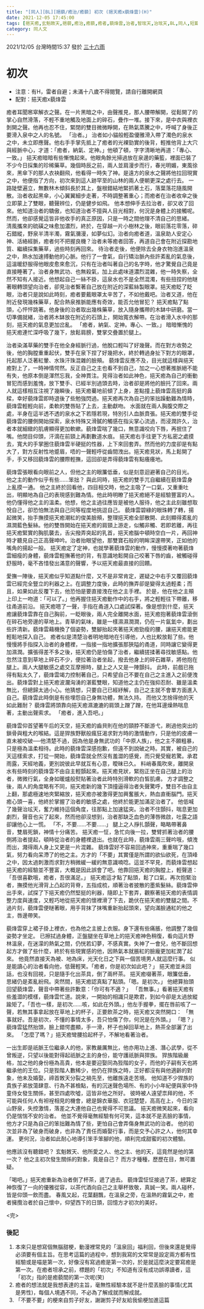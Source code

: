 ```yaml
---
title: "[同人][BL][挹藐/癒治/癒藐] 初次 (挹天癒x藐烽雲)(H)"
date: 2021-12-05 17:45:00
tags: [挹天癒,玄魁敇天,挹藐,癒治,癒藐,癒者,藐烽雲,治者,智玹天,治玹天,BL,同人,短篇]
category: 同人文
---
```


2021/12/05 台灣時間15:37 發於 [三十六雨](http://www.36rain.com/read.php?tid=150584)

# 初次

- 注意：有H，雷者自避；未滿十八歲不得閱覽，請自行離開網頁
- 配對：挹天癒x藐烽雲

癒者耳聞窸窣解衣之聲。在一片黑暗之中，由聲推見，那人腰帶解開，從鬆開了的掌心自然滑落，不輕不重地觸及地面上的碎石，疊作一堆。接下來，是中衣與裡衣剝開之聲。他再也忍不住，緊閉的雙目微微睜開，在熱氣蒸騰之中，呼喊了身後正要滑入泉中之人的名號。
「治者。」
治者如小貓般輕盈優雅滑入帶了濁色的泉水之中，未立即應聲。他右手手掌先抵上了癒者的光裸勁實的後背，輕推他背上大穴與經脈中心，才道：「癒者，納氣、定神。」他頓了頓，字字清晰地再道：「專心、一致。」
挹天癒暗暗有些慚愧起來。他眼角餘光掃過放在泉邊的藥籃，裡面已裝了不少今日採集的珍稀藥草。幾個時辰之前，兩人並肩漫步而行，春光明媚，東風徐來，黑傘下的那人衣袂翻飛，他看得一時失了神。是遠方的泉水之聲將他拉回現實之中，他便指了方向，初次來到這人跡罕至的山林的兩人便朝更深之處行去。
一路陡壁遍立，無數林木傾斜長於其上，盤根錯結地緊抓著土石，落葉落花隨風開散。治者收起黑傘，小心翼翼細步走著，不時調整著重心；而癒者在治者收傘之後立即蒙上了雙眼，聽聲辨位，仍是健步如飛。
他本想伸手去拉治者，卻又收了回來。他知道治者的驕傲，也知道治者不擅與人目光相對，何況是身體上的接觸呢。然而，他卻感覺這皆非他收手的真正原因，只是一時之間他理不清自己的思緒。
清風攜來的硫磺之味愈加濃烈，終於，在穿越一片小樹林之後，眼前落花零落，碎石錯縱，野泉半清半濁，霧氣瀰漫，如夢似幻。治者向癒者道，溫泉助人安定心神、活絡經脈，癒者何不把握良機？治者未等癒者回答，再道自己會在附近探勘地質、繼續採集藥草，過些時刻再回來。
待治者走後，他便除去全身衣物泡進溫泉之中，熱水加速搏動他的心脈。他行了一會氣，自行矯治脈內些許紊亂的氣息後，這溫暖舒服得他眼皮愈來愈沉，只有在治者叫著自己的名字時，他才驚覺自己竟是直接睡著了。治者身無武功、也無殺氣，加上此處味道濃烈混雜，他一時失察，全然不知有人接近。他想起自己一絲不掛，這泉水也不是全然混濁，有些扭捏的他瞇著眼轉頭望向治者，卻見治者繫著自己放在附近的深藍絲製眼罩。挹天癒眨了眨眼，治者只是說如此時刻，癒者要戴眼罩太辛苦了，不如他戴吧。治者又道，他在附近發現幾株藥草，配合熱泉推脈能應有奇效，能否允他冒犯？
挹天癒點了點頭，心怦怦跳著。他身後的治者取出幾株藥草，放入隨身攜帶的木缽中研磨。當一切準備就緒，治者將木缽放在附近的石頭上，開始寬衣解帶。在治者滑入水中的那刻，挹天癒的氣息更加岔亂。
「癒者，納氣、定神。專心、一致。」
暗暗慚愧的挹天癒連忙深呼吸了幾下，放鬆肩膀，雙掌交疊置於腿上。

<!--more-->

治者染滿草藥的雙手在他全身經脈行過，他脫口輕叫了好幾聲。而在對方收勢之後，他的胸膛重重起伏，雙手在泉下捏了好幾把水，終於轉過身扯下對方的眼罩，托起那人泛著紅暈、水珠汗珠混雜的臉頰。
藐烽雲反應不及，目光就這樣與挹天癒對上了，一時神情愕然。反正自己之主也看不到自己，加之一心想著推脈絕不能有失，他原本倒是渾然忘我，全神貫注。見得治者如此神色，挹天癒為自己的衝動冒犯而感到羞愧，放下雙手、已經半別過頭去時，治者卻是將他的臉托了回來。兩人就這樣相互注視了幾瞬後，挹天癒驀地前傾了上身，差點撞上藐烽雲高挺的鼻樑，幸好藐烽雲即時退後了些勉強閃過。挹天癒再次為自己的笨拙躁動難為情時，藐烽雲輕輕向前，柔軟的雙唇貼了上去，主動獻吻。
水面就在兩人胸腹交際之處，半身在這半透不透的泉水之下若隱若現，特別引人血脈賁張。挹天癒的雙手從藐烽雲的腰側開始探索，泉水特殊又滑膩的觸感在指尖掌心流過，而浸潤許久，治者本就細緻的肌膚顯得更加軟嫰。藐烽雲喘了幾口，無意識咬向下唇，再抿住了嘴。他閉目仰頭，汗滴在前頸上再劃數道水痕。
挹天癒右手往更下方私密之處摸去，寬大的手掌圈住藐烽雲半硬挺的性器，上下來回套弄。然而他的力度卻是有點大了，對方反射性地蹙眉，唔的一聲輕呼從齒間洩出。挹天癒見狀，馬上鬆開了手，手又移回藐烽雲的腰際輕撫，這回卻是弄得藐烽雲有點癢癢地。


藐烽雲張眼看向眼前之人，但他之主的眼簾低垂，似是刻意迴避著自己的目光。
他之主的動作似乎有些……笨拙？
與此同時，挹天癒的雙手兀自繼續在藐烽雲身上亂摸一通。
他之主終於回看他，四目相交時，他之主吸了一口氣，又重重吐出，明顯地為自己的表現感到難為情。他此時明瞭了挹天癒絕不是經驗豐富的人。他仍懂得他之主的溫柔。他想，他之主過往應皆是被他人服待，他之主此刻雖想取悅自己，卻恐怕無法與自己同等程度地挑逗自己。
藐烽雲碧綠的眼珠轉了轉，揚起微笑，抬手撫摸挹天癒潮紅的俊美臉頰，整理挹天癒全部散開、此刻顯得紊亂的濕潤藍色髮絲。他的雙唇開始在挹天癒的肩頸上游走，似觸非觸、若即若離，再往挹天癒緊實的胸肌襲去，舌尖撥弄突起的乳首，挹天癒腦中頓時空白一片，再回神時才聽見自己正高聲呻吟。治者抬眼望他，那雙寶石般的明眸深邃帶笑，正如他的嘴角的揚起一般。
挹天癒定了定神，也就學著藐烽雲的動作，慢慢摸著吻著藐烽雲細瘦的身體，藐烽雲輕撫著他的背，有意識地鬆開自己咬著下唇的齒，被觸碰得舒服時，毫不吝惜發出滿意的聲響，予以挹天癒最直接的回饋。


愛撫一陣後，挹天癒似乎知道點什麼，又不是非常肯定，遲疑之中右手又覆回藐烽雲已經完全豎立的利器之上。在調整力度後，此時的撫弄卻是變得太過輕柔；而且，如果如此反覆下去，他恐怕是要直接洩在他之主手裡。
於是，他在他之主頰上印上一吻道：「可以了。」他再握住挹天癒動作中的右手，將之輕輕往下帶離，移往甬道前沿。
挹天癒嗯了一聲，手指在甬道入口處試探著。像是想到什麼，挹天癒讓藐烽雲靠在自己胸前，一眨眼後，兩人完全離開水面，挹天癒抱著藐烽雲滾倒在碎石地旁邊的草地上。青草的氣味，雖是一樣濕濕潤潤，仍在一片氤氳中，劃出些許清新。藐烽雲藉機換了個姿勢，雙腳抬起夾著挹天癒勁瘦的腰，讓挹天癒能更輕鬆地探入自己。
癒者似是清楚治者明地暗地在引導他，人也比較放鬆了些。他慢慢將手指探入治者的身體裡，一指接一指地擴張那狹隘的甬道，同時讓它變得更加濕潤。擴張得差不多之後，挹天癒仍是怕傷了治者，繼續搓揉著尋找敏感點。他忽然注意到草地上碎石不少，便拉著治者坐起，撥去他身上的碎石雜草，將他抱在腿上。兩人大腿敏感之處交互摩擦時，腿上之人又是一陣顫抖。
此時，前戲已拖得有點太久了，藐烽雲竭力控制著自己，只希望自己不要在自己之主進入之前便洩出。藐烽雲對上挹天癒波瀾洶湧的湛藍雙眼，知道他之主仍在強抑忍耐、雖是溫柔無比，但總歸太過小心。他猜想，只要自己已經紓解，自己之主就不會單方面進入自己。藐烽雲此時倒是有些埋怨自己身無功體，無法久持。
而他又怎捨得他的天如此難耐？
藐烽雲將頭靠向挹天癒濕漉漉的肩頭上蹭了蹭，在他耳邊燥熱喘息著，主動出聲索求。
「癒者，進入吾吧。」


藐烽雲仰首望著午后的天空，挹天癒的齒貝則在他的頸脖不斷游弋，刷過他突出的鎖骨與粗大的喉結。這是猂族野獸般瘋狂渴求對方時的激情動作，只是他的皮膚一直未被咬破──他清楚不過，因為他是身無武功的「中原人族」，他之主不願粗暴，只是極為溫柔相待。此時的藐烽雲深感抱歉，但遠不到說破之時。其實，被自己的天這樣索求，打從一開始，藐烽雲就全然沒有羞澀的感覺，而只覺受寵若驚。承君雨露，天經地義，更別說彼此早就互有心意，曖昧已久。
料峭春風吹來，離開泉水有些時刻的藐烽雲不由自主輕顫起來。挹天癒見狀，緊抱正坐在自己腿上的治者，微微行氣，全身如暖爐般熨貼著治者此時特別滑軟的白皙肌膚。
方才調整之後，兩人的角度略有不同，挹天癒新的幾下頂撞逼得治者失聲驚呼，雙目不由自主上翻，那處極速地夾緊縮放，挹天癒亦被激得更加興奮脹大，熱血直衝腦門。挹天癒心頭一喜，他終於掌握了治者的敏感之處，他終於能更加滿足治者了。
他低喊了幾聲治玹天，奮力維持這個角度，往那點上加速猛突。治者不住顫抖，喘息更加劇烈，聲音也尖了起來，然而他卻沒想到，治者那缺乏血色的薄唇微啟，吐露之語卻讓他心上一慌。
「不，不要……不要……」
腿上之人掙扎顫聲，略略帶著鼻音，雙眉死鎖，神情十分痛苦。
挹天癒一怔，急忙向後一拉，雙臂抓著治者的腰側將治者提起，頓時從治者的身體裡退出。也就在此時，藐烽雲兩三聲吟哦，傾洩而出，濺得兩人身上又更是一片混雜。
藐烽雲好不容易回過神來，重重喘了幾口氣，努力看向呆滯了的他之主。方才的「不要」其實僅是所謂的欲仙欲死，在頂峰之中，因太過刺激而求對方稍微緩一緩的無意識喃唸。這並不罕見，而藐烽雲想起挹天癒的經驗並不豐富，大概是因此誤會了吧。他靠回挹天癒的胸膛上，輕聲道：「吾很喜歡哦，癒者，吾很滿足。」
挹天癒這才點了點頭，鬆了口氣，再次抱緊治者，撫摸他光滑背上凸起的背脊，五指成梳，順著治者披散的墨紫髮絲。藐烽雲伸出手來，試探了下挹天癒仍然堅挺的利器，隨即上下套弄，觀察著挹天癒的表情調整力度與速度，又輕巧地從挹天癒的懷裡滑了下去，跪伏在挹天癒的雙腿之間。不過片刻，藐烽雲便瞇著眼，用手背抹了抹嘴重新抬起頭來，望向滿臉通紅的他之主，唇邊帶笑。


藐烽雲穿上裙子掛上裡衣，也為他之主披上衣服。身下還有些痛脹，他調整了幾個姿勢才坐定。
已擦拭過身體，正盤腿坐在草地上的挹天癒神色稍復，看向這片野林溫泉，在迷濛的熱氣之間，仍恍若幻夢，不感真實。失神了一會兒，他不斷回想起方才做了些什麼，終於有些現實感的他，因熱氣本就脹紅的臉龐更加紅潤了起來。
他竟然直接天為被、地為床，光天化日之下與一個苦境男人就這麼行事。
似是能讀心的治者看向他，低聲輕笑。「癒者，你是初次如此吧？」
挹天癒並未回話，也沒有回視，只是隨手化出茶具，倒了兩杯茶。
挹天癒啜著茶，眼簾低垂，思緒仍是紊亂紛飛。突然間，挹天癒認真點了點頭。「嗯。是初次。」
他總算抬頭回望藐烽雲，聲音中帶著些許歉意：「你可有不適？」
「吾無事。」看著挹天癒有些羞澀的模樣，藐烽雲忙道。說來，一開始的相識只是欺君，到如今卻是太過放縱踰矩了。「吾也一樣，是初次……咳，如此在外頭。」他左手握拳，擺在唇前咳了一聲，若無其事拿起放在草地上的杯子，正要飲茶之時，挹天癒又突然開口：
「無事就好。吾是初次，不懂的事情太多，吾只怕傷了你，何況是在外頭。」
「嗯？」藐烽雲猛然抬頭，臉上錯愕盡顯，手一滑，杯子也掉回草地上，熱茶全部灑了出來。
「怎麼了嗎？」挹天癒彎腰拾起杯子，不解地看著治者。


一出生即是祇脈王位繼承人的他，家教嚴厲無比，他亦用功上進、潛心武學，從不曾叛逆，只望以後能對得起祇脈之主的身份，能守護祇脈與猂族。
猂族階級嚴格，加之他的身份極為高貴，他本是要迎娶同為狴階的女子，而他的子嗣有天也將繼承他的王位。只是狴階人數稀少，他仍在猂族之時，正好都沒有與他適齡的對象，他未及婚娶，禘首敇天分裂之禍先至，他離族遠走苦境。
他知道不少猂族的貴族子弟放蕩肆意、行為不甚檢點，有的沉迷聲色場所、有的小小年紀便與家中侍童侍女發生關係，甚至四處吹噓，這皆非他之所好。
彼時被人遠望祟拜的他，不可能與任何人有袒裎相見的機會，總是錦衣華服、衣冠楚楚，高高在上，今日的深山野泉，失控激情，落差之大連他自己也覺得不可思議。
挹天癒微笑起來，看向仍是惴惴不安的治者。
他並不覺得毫無經驗有何可笑，這本就不是丟臉的事情，他方才只是為自己的笨拙難為情了些，更怕自己會弄傷身無武功的治者。
他的初次並非為了破身而破身，也非為了責任而婚娶行事，而是交予心許之人，他何其幸運。
更何況，治者如此耐心地導引笨手笨腳的他，順利完成甜蜜的初次體驗。


他應該沒有聽錯吧？
玄魁敇天、他所愛之人、他之主、他的天，這竟然是他的第一次？
他之主初次發生關係的對象，竟是自己？
而方才種種，歷歷在目，無可置疑。


「喝吧。」挹天癒重新為治者倒了杯茶，遞了過去。
藐烽雲怔怔接過了茶，總算定神恢復了一向的優雅從容，以茶代酒向自己之主舉杯致敬，真誠一笑。兩人碰杯，皆是仰頭一飲而盡。
春風又起，花葉翻飄，在溫泉之旁，在溫熱的霧氣之中，癒者擁攬治者於自己懷中，仰望西下的日頭，回憶方才初次的美好。

<完>

### 後記
1. 本來只是想寫個無腦甜梗，動漫裡常見的「溫泉回」福利回，但後來還是覺得必須要有個主旨。在思考這篇的過程中，想到我寫的文常常是設定兩方都有性經驗或是喵是第一次，好像沒有寫過癒是第一次的，於是就這麼決定要寫癒是第一次。在癒者坦承之前，標題的「初次」不知道有沒有成功誤導讀者，這「初次」指的是癒藐間的第一次呢(笑)
2. 癒者的想法就是我想表達的主旨，毫無性經驗本就不是什麼丟臉的事情(尤其是男性)，每個人境遇不同，不必為了解成就而解成就。
3. 「不要不要」的梗來自剪子好友，謝謝剪子好友給我偷梗加進這篇
